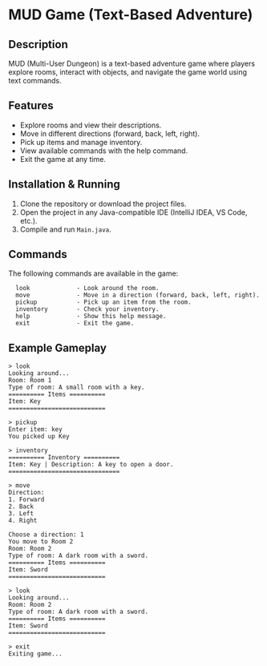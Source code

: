 # MUD Game (Text-Based Adventure)

## Description
MUD (Multi-User Dungeon) is a text-based adventure game where players explore rooms, interact with objects, and navigate the game world using text commands.

## Features
- Explore rooms and view their descriptions.
- Move in different directions (forward, back, left, right).
- Pick up items and manage inventory.
- View available commands with the help command.
- Exit the game at any time.

## Installation & Running
1. Clone the repository or download the project files.
2. Open the project in any Java-compatible IDE (IntelliJ IDEA, VS Code, etc.).
3. Compile and run `Main.java`.

## Commands
The following commands are available in the game:

```
  look             - Look around the room.
  move             - Move in a direction (forward, back, left, right).
  pickup           - Pick up an item from the room.
  inventory        - Check your inventory.
  help             - Show this help message.
  exit             - Exit the game.
```

## Example Gameplay
```
> look
Looking around...
Room: Room 1
Type of room: A small room with a key.
========== Items ==========
Item: Key
===========================

> pickup
Enter item: key
You picked up Key

> inventory
========== Inventory ==========
Item: Key | Description: A key to open a door.
===============================

> move
Direction: 
1. Forward 
2. Back 
3. Left 
4. Right

Choose a direction: 1
You move to Room 2
Room: Room 2
Type of room: A dark room with a sword.
========== Items ==========
Item: Sword
===========================

> look
Looking around...
Room: Room 2
Type of room: A dark room with a sword.
========== Items ==========
Item: Sword
===========================

> exit
Exiting game...

```

